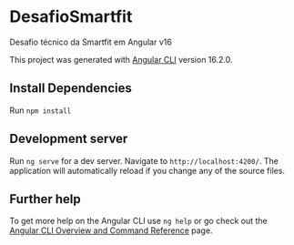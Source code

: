 # DesafioSmartfit
Desafio técnico da Smartfit em Angular v16

This project was generated with [Angular CLI](https://github.com/angular/angular-cli) version 16.2.0.

## Install Dependencies

Run `npm install`

## Development server

Run `ng serve` for a dev server. Navigate to `http://localhost:4200/`. The application will automatically reload if you change any of the source files.

## Further help

To get more help on the Angular CLI use `ng help` or go check out the [Angular CLI Overview and Command Reference](https://angular.io/cli) page.
